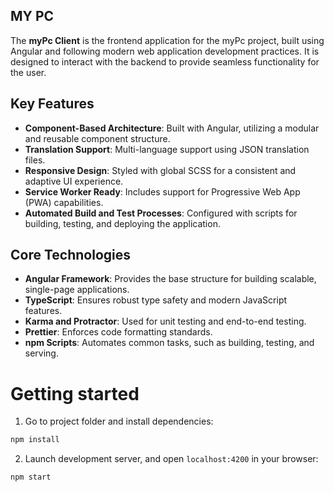 ## MY PC 

The **myPc Client** is the frontend application for the myPc project, built using Angular and following modern web application development practices. It is designed to interact with the backend to provide seamless functionality for the user.

## Key Features
- **Component-Based Architecture**: Built with Angular, utilizing a modular and reusable component structure.
- **Translation Support**: Multi-language support using JSON translation files.
- **Responsive Design**: Styled with global SCSS for a consistent and adaptive UI experience.
- **Service Worker Ready**: Includes support for Progressive Web App (PWA) capabilities.
- **Automated Build and Test Processes**: Configured with scripts for building, testing, and deploying the application.

## Core Technologies
- **Angular Framework**: Provides the base structure for building scalable, single-page applications.
- **TypeScript**: Ensures robust type safety and modern JavaScript features.
- **Karma and Protractor**: Used for unit testing and end-to-end testing.
- **Prettier**: Enforces code formatting standards.
- **npm Scripts**: Automates common tasks, such as building, testing, and serving.

# Getting started

1. Go to project folder and install dependencies:

```sh
npm install
```

2. Launch development server, and open `localhost:4200` in your browser:

```sh
npm start
```

